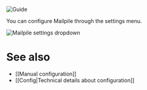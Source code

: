 ![Guide](https://github.com/pagekite/Mailpile/wiki/images/page-guide.png)

You can configure Mailpile through the settings menu.

![Mailpile settings dropdown](https://github.com/pagekite/Mailpile/wiki/images/Mailpile-Settings-Dropdown.png)


# See also

* [[Manual configuration]]
* [[Config|Technical details about configuration]]